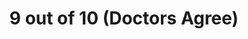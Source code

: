 ---
layout: item
title: 9 out of 10 (Doctors Agree)
description: Morning glory, text, purple square.
image: partsInside_Scan01.png
tags:

- plants

- flowers
ID: parts-inside
---